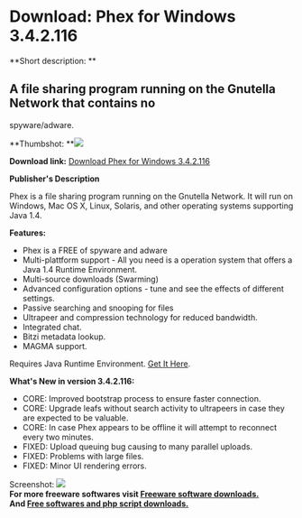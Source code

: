 # Download: Phex for Windows 3.4.2.116

**Short description: **

## A file sharing program running on the Gnutella Network that contains no
spyware/adware.

  
**Thumbshot: **![](http://www.freewarefiles.com/screenshot/phex_md.gif)   
  
**Download link:** [Download Phex for Windows 3.4.2.116](http://freesoftwares.boysofts.com/Phex-For-Windows_program_14373.html)  
  

**Publisher's Description**  
  

Phex is a file sharing program running on the Gnutella Network. It will run on
Windows, Mac OS X, Linux, Solaris, and other operating systems supporting Java
1.4.

**Features:**

  * Phex is a FREE of spyware and adware 
  * Multi-plattform support - All you need is a operation system that offers a Java 1.4 Runtime Environment. 
  * Multi-source downloads (Swarming) 
  * Advanced configuration options - tune and see the effects of different settings. 
  * Passive searching and snooping for files 
  * Ultrapeer and compression technology for reduced bandwidth. 
  * Integrated chat. 
  * Bitzi metadata lookup. 
  * MAGMA support. 

Requires Java Runtime Environment. [Get It
Here](http://www.java.com/en/download/manual.jsp).

**What's New in version 3.4.2.116:**

  * CORE: Improved bootstrap process to ensure faster connection. 
  * CORE: Upgrade leafs without search activity to ultrapeers in case they are expected to be valuable. 
  * CORE: In case Phex appears to be offline it will attempt to reconnect every two minutes. 
  * FIXED: Upload queuing bug causing to many parallel uploads. 
  * FIXED: Problems with large files. 
  * FIXED: Minor UI rendering errors. 

  
  
Screenshot: ![](http://www.freewarefiles.com/screenshot/phex.gif)  
**For more freeware softwares visit [Freeware software downloads.](http://freesoftwares.boysofts.com/)**   
**And [Free softwares and php script downloads.](http://www.boysofts.com/)**

